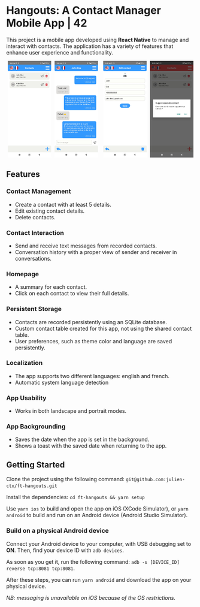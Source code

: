 # Hangouts: A Contact Manager Mobile App | 42

This project is a mobile app developed using **React Native** to manage and interact with contacts. The application has a variety of features that enhance user experience and functionality.


<p align="center">
  <img src="https://github.com/julien-ctx/ft-hangouts/blob/911e04098475af3fc67243d61988e93680e6eafc/assets/readMe/contactList.jpg" width="23%" />
  <img src="https://github.com/julien-ctx/ft-hangouts/blob/911e04098475af3fc67243d61988e93680e6eafc/assets/readMe/messageHistory.jpg" width="23%" style="margin-left:1%;margin-right:1%" />
  <img src="https://github.com/julien-ctx/ft-hangouts/blob/911e04098475af3fc67243d61988e93680e6eafc/assets/readMe/contactFields.jpg" width="23%" style="margin-left:1%;margin-right:1%" />
  <img src="https://github.com/julien-ctx/ft-hangouts/blob/911e04098475af3fc67243d61988e93680e6eafc/assets/readMe/delete.jpg" width="23%" />
</p>


## Features

### Contact Management

- Create a contact with at least 5 details.
- Edit existing contact details.
- Delete contacts.

### Contact Interaction
- Send and receive text messages from recorded contacts.
- Conversation history with a proper view of sender and receiver in conversations.

### Homepage
- A summary for each contact.
- Click on each contact to view their full details.

### Persistent Storage
- Contacts are recorded persistently using an SQLite database.
- Custom contact table created for this app, not using the shared contact table.
- User preferences, such as theme color and language are saved persistently.
  
### Localization
- The app supports two different languages: english and french.
- Automatic system language detection
  
### App Usability
- Works in both landscape and portrait modes.

### App Backgrounding
- Saves the date when the app is set in the background.
- Shows a toast with the saved date when returning to the app.

## Getting Started

Clone the project using the following command: `git@github.com:julien-ctx/ft-hangouts.git`

Install the dependencies: `cd ft-hangouts && yarn setup`

Use `yarn ios` to build and open the app on iOS (XCode Simulator), or `yarn android` to build and run on an Android device (Android Studio Simulator).

### Build on a physical Android device

Connect your Android device to your computer, with USB debugging set to **ON**. Then, find your device ID with `adb devices`.

As soon as you get it, run the following command: `adb -s [DEVICE_ID] reverse tcp:8081 tcp:8081`.

After these steps, you can run `yarn android` and download the app on your physical device.

*NB: messaging is unavailable on iOS because of the OS restrictions.*
